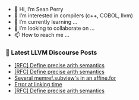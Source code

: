 - 👋 Hi, I’m Sean Perry
- 👀 I’m interested in compilers (c++, COBOL, llvm)
- 🌱 I’m currently learning ...
- 💞️ I’m looking to collaborate on ...
- 📫 How to reach me ...

<!---
s66perry/s66perry is a ✨ special ✨ repository because its `README.md` (this file) appears on your GitHub profile.
You can click the Preview link to take a look at your changes.
--->
### 📕 Latest LLVM Discourse Posts

<!-- DISCOURSE-LLVM:START -->
- [[RFC] Define precise arith semantics](https://discourse.llvm.org/t/rfc-define-precise-arith-semantics/65507#post_9)
- [[RFC] Define precise arith semantics](https://discourse.llvm.org/t/rfc-define-precise-arith-semantics/65507#post_8)
- [Several memref.subview&#39;s in an affine.for](https://discourse.llvm.org/t/several-memref-subviews-in-an-affine-for/65518#post_1)
- [Error at linking time](https://discourse.llvm.org/t/error-at-linking-time/65477#post_3)
- [[RFC] Define precise arith semantics](https://discourse.llvm.org/t/rfc-define-precise-arith-semantics/65507#post_7)
<!-- DISCOURSE-LLVM:END -->
